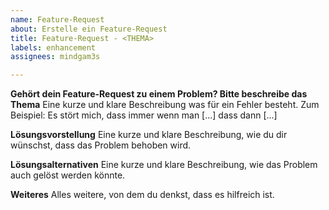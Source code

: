 ```yaml
---
name: Feature-Request
about: Erstelle ein Feature-Request
title: Feature-Request - <THEMA>
labels: enhancement
assignees: mindgam3s

---
```


**Gehört dein Feature-Request zu einem Problem? Bitte beschreibe das Thema**
Eine kurze und klare Beschreibung was für ein Fehler besteht.
Zum Beispiel: Es stört mich, dass immer wenn man [...] dass dann [...]

**Lösungsvorstellung**
Eine kurze und klare Beschreibung, wie du dir wünschst, dass das Problem behoben wird.

**Lösungsalternativen**
Eine kurze und klare Beschreibung, wie das Problem auch gelöst werden könnte.

**Weiteres**
Alles weitere, von dem du denkst, dass es hilfreich ist.
